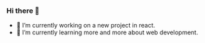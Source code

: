 ### Hi there 👋

- 🔭 I’m currently working on a new project in react.
- 🌱 I’m currently learning more and more about web development.
